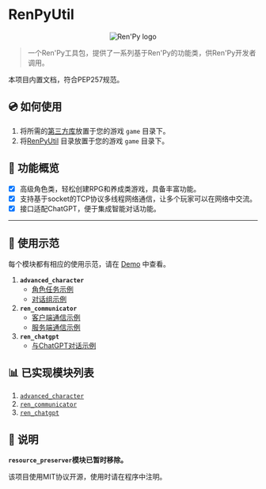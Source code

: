 # RenPyUtil

<p align="center">
  <img src="https://www.renpy.org/static/index-logo.png" alt="Ren'Py logo">
</p>

> 一个Ren'Py工具包，提供了一系列基于Ren'Py的功能类，供Ren'Py开发者调用。

本项目内置文档，符合PEP257规范。

## :cd: 如何使用

1. 将所需的[第三方库](./lib)放置于您的游戏 `game` 目录下。
2. 将[RenPyUtil](./RenPyUtil) 目录放置于您的游戏 `game` 目录下。

## :rocket: 功能概览

- [x] 高级角色类，轻松创建RPG和养成类游戏，具备丰富功能。
- [x] 支持基于socket的TCP协议多线程网络通信，让多个玩家可以在网络中交流。
- [x] 接口适配ChatGPT，便于集成智能对话功能。

---

## :bookmark: 使用示范

每个模块都有相应的使用示范，请在 [Demo](./Demo) 中查看。

1. **`advanced_character`**
    - [角色任务示例](./Demo/demo_advanced_character/character_task.rpy)
    - [对话组示例](./Demo/demo_advanced_character/speaking_group.rpy)
2. **`ren_communicator`**
    - [客户端通信示例](./Demo/demo_ren_communicator/client.rpy)
    - [服务端通信示例](./Demo/demo_ren_communicator/server.rpy)
3. **`ren_chatgpt`**
    - [与ChatGPT对话示例](./Demo/demo_ren_chatgpt.rpy)

## :bar_chart: 已实现模块列表

1. [`advanced_character`](./RenPyUtil/advanced_character_ren.py)
2. [`ren_communicator`](./RenPyUtil/RenCommunicator/)
3. [`ren_chatgpt`](./RenPyUtil/ren_chatgpt_ren.py)

## :book: 说明

**`resource_preserver`模块已暂时移除。**

该项目使用MIT协议开源，使用时请在程序中注明。
